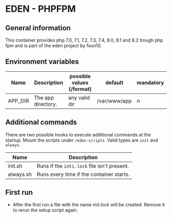 EDEN - PHPFPM
=============

General information
-------------------

This container provides php 7.0, 7.1, 7.2, 7.3, 7.4, 8.0, 8.1 and 8.2 trough php fpm and is part of the eden project by foun10.

Environment variables
---------------------

| Name    | Description        | possible values (/format) | default      | mandatory |
|---------|--------------------|---------------------------|--------------|-----------|
| APP_DIR | The app directory. | any valid dir             | /var/www/app | n         |

Additional commands
-------------------

There are two possible hooks to execute additional commands at the startup. Mount the scripts under `/eden-scripts`. Valid types are `init` and `always.`

| Name      | Description                                 |
|-----------|---------------------------------------------|
| init.sh   | Runs if the `inti.lock` file isn't present. |
| always.sh | Runs every time if the container starts.    |

First run
---------

- After the first run a file with the name _init.lock_ will be created. Remove it to rerun the setup script again.